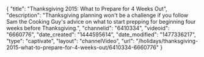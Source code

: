 {
    "title": "Thanksgiving 2015: What to Prepare for 4 Weeks Out",
    "description": "Thanksgiving planning won't be a challenge if you follow Sam the Cooking Guy's advice on what to start prepping for beginning four weeks before Thanksgiving.",
    "channelid": "6410334",
    "videoid": "6660776",
    "date_created": "1444595614",
    "date_modified": "1477336217",
    "type": "captivate",
    "layout": "channelVideo",
    "url": "\/holidays\/thanksgiving-2015-what-to-prepare-for-4-weeks-out\/6410334-6660776"
}